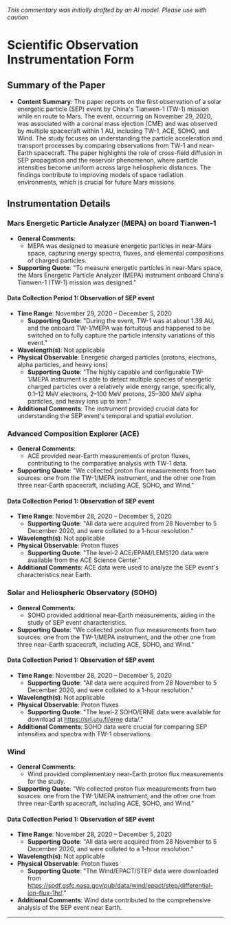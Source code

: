 _This commentary was initially drafted by an AI model. Please use with caution_

# Scientific Observation Instrumentation Form

## Summary of the Paper
- **Content Summary**: The paper reports on the first observation of a solar energetic particle (SEP) event by China's Tianwen-1 (TW-1) mission while en route to Mars. The event, occurring on November 29, 2020, was associated with a coronal mass ejection (CME) and was observed by multiple spacecraft within 1 AU, including TW-1, ACE, SOHO, and Wind. The study focuses on understanding the particle acceleration and transport processes by comparing observations from TW-1 and near-Earth spacecraft. The paper highlights the role of cross-field diffusion in SEP propagation and the reservoir phenomenon, where particle intensities become uniform across large heliospheric distances. The findings contribute to improving models of space radiation environments, which is crucial for future Mars missions.

## Instrumentation Details

### Mars Energetic Particle Analyzer (MEPA) on board Tianwen-1
- **General Comments**:
   - MEPA was designed to measure energetic particles in near-Mars space, capturing energy spectra, fluxes, and elemental compositions of charged particles.
- **Supporting Quote**: "To measure energetic particles in near-Mars space, the Mars Energetic Particle Analyzer (MEPA) instrument onboard China′s Tianwen-1 (TW-1) mission was designed."

#### Data Collection Period 1: Observation of SEP event
- **Time Range**: November 29, 2020 – December 5, 2020
   - **Supporting Quote**: "During the event, TW-1 was at about 1.39 AU, and the onboard TW-1/MEPA was fortuitous and happened to be switched on to fully capture the particle intensity variations of this event."
- **Wavelength(s)**: Not applicable
- **Physical Observable**: Energetic charged particles (protons, electrons, alpha particles, and heavy ions)
   - **Supporting Quote**: "The highly capable and configurable TW-1/MEPA instrument is able to detect multiple species of energetic charged particles over a relatively wide energy range, specifically, 0.1–12 MeV electrons, 2–100 MeV protons, 25–300 MeV alpha particles, and heavy ions up to iron."
- **Additional Comments**: The instrument provided crucial data for understanding the SEP event's temporal and spatial evolution.

### Advanced Composition Explorer (ACE)
- **General Comments**:
   - ACE provided near-Earth measurements of proton fluxes, contributing to the comparative analysis with TW-1 data.
- **Supporting Quote**: "We collected proton flux measurements from two sources: one from the TW-1/MEPA instrument, and the other one from three near-Earth spacecraft, including ACE, SOHO, and Wind."

#### Data Collection Period 1: Observation of SEP event
- **Time Range**: November 28, 2020 – December 5, 2020
   - **Supporting Quote**: "All data were acquired from 28 November to 5 December 2020, and were collated to a 1-hour resolution."
- **Wavelength(s)**: Not applicable
- **Physical Observable**: Proton fluxes
   - **Supporting Quote**: "The level-2 ACE/EPAM/LEMS120 data were available from the ACE Science Center."
- **Additional Comments**: ACE data were used to analyze the SEP event's characteristics near Earth.

### Solar and Heliospheric Observatory (SOHO)
- **General Comments**:
   - SOHO provided additional near-Earth measurements, aiding in the study of SEP event characteristics.
- **Supporting Quote**: "We collected proton flux measurements from two sources: one from the TW-1/MEPA instrument, and the other one from three near-Earth spacecraft, including ACE, SOHO, and Wind."

#### Data Collection Period 1: Observation of SEP event
- **Time Range**: November 28, 2020 – December 5, 2020
   - **Supporting Quote**: "All data were acquired from 28 November to 5 December 2020, and were collated to a 1-hour resolution."
- **Wavelength(s)**: Not applicable
- **Physical Observable**: Proton fluxes
   - **Supporting Quote**: "The level-2 SOHO/ERNE data were available for download at https://srl.utu.fi/erne data/."
- **Additional Comments**: SOHO data were crucial for comparing SEP intensities and spectra with TW-1 observations.

### Wind
- **General Comments**:
   - Wind provided complementary near-Earth proton flux measurements for the study.
- **Supporting Quote**: "We collected proton flux measurements from two sources: one from the TW-1/MEPA instrument, and the other one from three near-Earth spacecraft, including ACE, SOHO, and Wind."

#### Data Collection Period 1: Observation of SEP event
- **Time Range**: November 28, 2020 – December 5, 2020
   - **Supporting Quote**: "All data were acquired from 28 November to 5 December 2020, and were collated to a 1-hour resolution."
- **Wavelength(s)**: Not applicable
- **Physical Observable**: Proton fluxes
   - **Supporting Quote**: "The Wind/EPACT/STEP data were downloaded from https://spdf.gsfc.nasa.gov/pub/data/wind/epact/step/differential-ion-flux-1hr/."
- **Additional Comments**: Wind data contributed to the comprehensive analysis of the SEP event near Earth.

---
